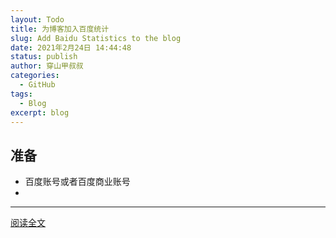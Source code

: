 ```yaml
---
layout: Todo
title: 为博客加入百度统计
slug: Add Baidu Statistics to the blog
date: 2021年2月24日 14:44:48
status: publish
author: 穿山甲叔叔
categories: 
  - GitHub
tags:
  - Blog
excerpt: blog
---
```


## 准备

- 百度账号或者百度商业账号
- 

------

[阅读全文](https://csjss.top/archives/Add%20Baidu%20Statistics%20to%20the%20blog/)